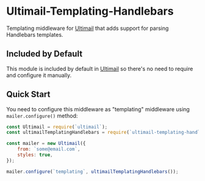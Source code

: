 # Ultimail-Templating-Handlebars
Templating middleware for [Ultimail](https://www.npmjs.org/package/ultimail) that adds support for parsing Handlebars templates.

## Included by Default
This module is included by default in [Ultimail](https://www.npmjs.org/package/ultimail) so there's no need to require and configure it manually.

## Quick Start
You need to configure this middleware as "templating" middleware using `mailer.configure()` method:

```javascript
const Ultimail = require(`ultimail`);
const ultimailTemplatingHandlebars = require(`ultimail-templating-handlebars`);

const mailer = new Ultimail({
	from: `some@email.com`,
	styles: true,
});

mailer.configure(`templating`, ultimailTemplatingHandlebars());
```
